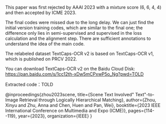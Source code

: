 This paper was first rejected by AAAI 2023 with a mixture score (6, 6, 4, 4) and then accepted by ICME 2023.

The final codes were missed due to the long delay. We can just find the initial version training codes, which are similar to the final one; the difference only lies in semi-supervised and supervised in the loss calculation and the alignment step. There are sufficient annotations to understand the idea of the main code.

The relabeled dataset TextCaps-OCR v2 is based on TextCaps-OCR v1, which is published on PRCV 2022.

You can download TextCaps-OCR v2 on the Baidu Cloud Disk: https://pan.baidu.com/s/1cc12th-xDw5mCPxwP5o_Ng?pwd=TOLD

Extracted code：TOLD

@inproceedings{zhou2023scene, title={Scene Text Involved" Text"-to-Image Retrieval through Logically Hierarchical Matching}, author={Zhou, Xinyu and Zhu, Anna and Chen, Huen and Pan, Wei}, booktitle={2023 IEEE International Conference on Multimedia and Expo (ICME)}, pages={114--119}, year={2023}, organization={IEEE} }
